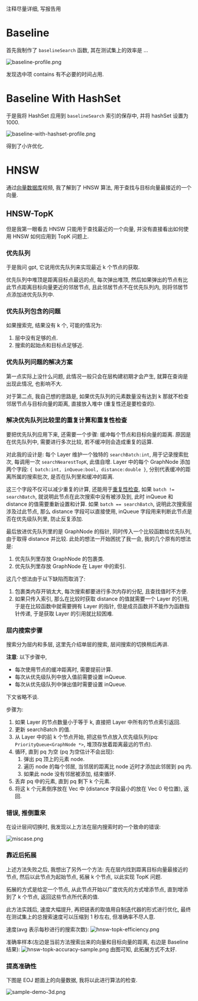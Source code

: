 [//]: # (报告制作思路)

注释尽量详细, 写报告用

# Baseline

首先我制作了 `baselineSearch` 函数, 其在测试集上的效率是 ...

[//]: # (补充省略号内容, 看 baselineSearch 注释)

![baseline-profile.png](img/baseline-profile.png)

发现选中项 contains 有不必要的时间占用.

# Baseline With HashSet

于是我将 HashSet 应用到 `baselineSearch` 索引的保存中, 并将 hashSet 设置为 1000.

![baseline-with-hashset-profile.png](img/baseline-with-hashset-profile.png)

得到了小许优化.

# HNSW

通过[向量数据库](https://www.bilibili.com/video/BV14u4y1A7fB?p=4)视频, 我了解到了 HNSW 算法,
用于查找与目标向量最接近的一个向量.

## HNSW-TopK

但是我第一眼看去 HNSW 只能用于查找最近的一个向量, 并没有直接看出如何使用 HNSW 如何应用到 TopK 问题上.

### 优先队列

于是我问 gpt, 它说用优先队列来实现最近 k 个节点的获取.

优先队列中堆顶是距离目标点最远的点, 每次弹出堆顶, 然后如果弹出的节点有比此节点距离目标向量更近的邻居节点,
且此邻居节点不在优先队列内, 则将邻居节点添加进优先队列中.

### 优先队列包含的问题

如果搜索完, 结果没有 k 个, 可能的情况为:

1. 层中没有足够的点.
2. 搜索的起始点和目标点足够近.

### 优先队列问题的解决方案

第一点实际上没什么问题, 此情况一般只会在层构建初期才会产生, 就算在查询是出现此情况, 也影响不大.

对于第二点, 我自己想的思路是, 如果优先队列的元素数量没有达到 k 那就不检查邻居节点与目标向量的距离,
直接放入堆中 (重复性还是要检查的).

### 解决优先队列比较里的重复计算和重复性检查

要把优先队列应用下来, 还需要一个步骤: 缓冲每个节点和目标向量的距离.
原因是在优先队列中, 需要进行多次比较, 若不缓冲则会造成重复的运算.

对此我的设计是:
每个 Layer 维护一个独特的 `searchBatch:int`, 用于记录搜索批次, 每调用一次 `searchNearestTopK`, 此值自增.
Layer 中的每个 GraphNode 添加两个字段: `{ batch:int, inQueue:bool, distance:double }`,
分别代表缓冲的距离所属的搜索批次, 是否在队列里和缓冲的距离.

这三个字段不仅可以减少重复的计算, 还能用于[重复性检查](#优先队列问题的解决方案),
如果 `batch != searchBatch`, 就说明此节点在此次搜索中没有被涉及到,
此时 inQueue 和 distance 的值需要重新设置和计算.
如果 `batch == searchBatch`, 说明此次搜索层涉及过此节点, 那么 distance 字段可以直接使用, inQueue
字段用来判断此节点是否在优先级队列里, 防止反复添加.

最后放进优先队列里的是 GraphNode 的指针, 同时传入一个比较函数给优先队列, 由于取得 distance 并比较.
此处的想法一开始困扰了我一会, 我的几个原有的想法是:

1. 优先队列里存放 GraphNode 的包裹类.
2. 优先队列里存放 GraphNode 在 Layer 中的索引.

这几个想法由于以下缺陷而取消了:

1. 包裹类内存开销太大, 每次搜索都要进行多次内存的分配, 且查找值时不方便.
2. 如果只传入索引, 那么在比较时获取 distance 的值就需要一个 Layer 的引用, 于是在比较函数中就需要拥有
   Layer 的指针, 但是成员函数并不能作为函数指针传递, 于是获取 Layer 的引用就比较困难.

### 层内搜索步骤

搜索分为层内和多层, 这里先介绍单层的搜索, 层间搜索的切换稍后再讲.

**注意**:
以下步骤中,

- 每次使用节点的缓冲距离时, 需要提前计算.
- 每次从优先级队列中放入值前需要设置 inQueue.
- 每次从优先级队列中弹出值时需要设置 inQueue.

下文省略不谈.

步骤为:

1. 如果 Layer 的节点数量小于等于 k, 直接把 Layer 中所有的节点索引返回.
2. 更新 searchBatch 的值.
3. 从 Layer 中的前 k 个节点开始, 把这些节点放入优先级队列(pq: `PriorityQueue<GraphNode *>`,
   堆顶存放着距离最远的节点).
4. 循环, 直到 pq 为空 (pq 为空估计不会出现):
    1. 弹出 pq 顶上的元素 node.
    2. 遍历 node 的每个邻居, 当邻居的距离比 node 近时才添加此邻居到 pq 内.
    3. 如果此 node 没有邻居被添加, 结束循环.
5. 丢弃 pq 中的元素, 直到 pq 剩下 k 个元素.
6. 将这 k 个元素倒序放在 Vec 中 (distance 字段最小的放在 Vec 0 号位置), 返回.

### 错误, 推倒重来

在设计层间切换时, 我发现以上方法在层内搜索时的一个致命的错误:

![miscase.png](img/miscase.png)

### 靠近后拓展

上述方法失败之后, 我想出了另外一个方法: 先在层内找到距离目标向量最接近的节点, 然后以此节点为起始节点,
拓展 k 个节点, 以此实现 TopK 问题.

拓展的方式是给定一个节点, 从此节点开始以广度优先的方式增添节点, 直到增添到了 k 个节点, 返回这些节点所代表的值.

此方法实践后, 速度大幅提升, 再把链表的取值用自制迭代器的形式进行优化, 最终在测试集上的总搜索速度可以压缩到
1 秒左右, 但准确率不尽人意.

速度(avg 表示每秒进行的搜索次数):
![hnsw-topk-efficiency.png](img/hnsw-topk-efficiency.png)

准确率样本(左边是当前方法搜索出来的向量和目标向量的距离, 右边是 Baseline 结果):
![hnsw-topk-accuracy-sample.png](img/hnsw-topk-accuracy-sample.png)
由图可知, 此拓展方式不太好.

### 提高准确性

下图是 EOJ 题面上的向量数据, 我将以此进行算法的检查.

![sample-demo-3d.png](img/sample-demo-3d.png)